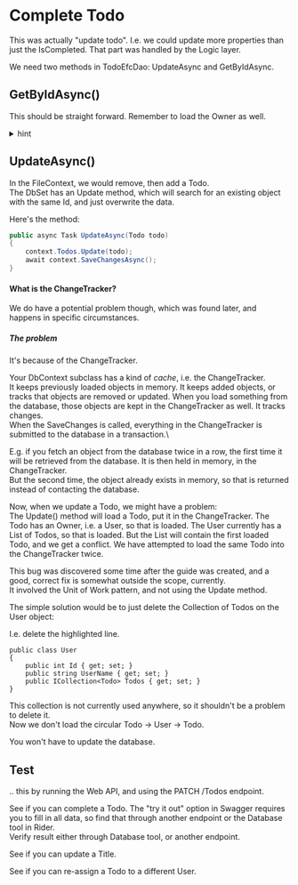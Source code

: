 # Complete Todo

This was actually "update todo". I.e. we could update more properties than just the IsCompleted. That part was handled by the Logic layer.

We need two methods in TodoEfcDao: UpdateAsync and GetByIdAsync.



## GetByIdAsync()

This should be straight forward. Remember to load the Owner as well.

<details>
<summary>hint</summary>

```csharp
public async Task<Todo?> GetByIdAsync(int todoId)
{
    Todo? found = await context.Todos
        .Include(todo => todo.Owner)
        .SingleOrDefaultAsync(todo => todo.Id == todoId);
    return found;
}
```

</details>

## UpdateAsync()

In the FileContext, we would remove, then add a Todo.\
The DbSet has an Update method, which will search for an existing object with the same Id, and just overwrite the data.

Here's the method:

```csharp
public async Task UpdateAsync(Todo todo)
{
    context.Todos.Update(todo);
    await context.SaveChangesAsync();
}
```

#### What is the ChangeTracker?

We do have a potential problem though, which was found later, and happens in specific circumstances.

##### The problem
It's because of the ChangeTracker.

Your DbContext subclass has a kind of _cache_, i.e. the ChangeTracker.\
It keeps previously loaded objects in memory. It keeps added objects, or tracks that objects are removed or updated. 
When you load something from the database, those objects are kept in the ChangeTracker as well. It tracks changes.\
When the SaveChanges is called, everything in the ChangeTracker is submitted to the database in a transaction.\


E.g. if you fetch an object from the database twice in a row, the first time it will be retrieved from the database. It is then held in memory, in the ChangeTracker.\
But the second time, the object already exists in memory, so that is returned instead of contacting the database.

Now, when we update a Todo, we might have a problem:\
The Update() method will load a Todo, put it in the ChangeTracker. The Todo has an Owner, i.e. a User, so that is loaded. The User currently has a List of Todos, so that is loaded. But the List will contain the first loaded Todo, and we get a conflict. We have attempted to load the same Todo into the ChangeTracker twice.

This bug was discovered some time after the guide was created, and a good, correct fix is somewhat outside the scope, currently.\
It involved the Unit of Work pattern, and not using the Update method.

The simple solution would be to just delete the Collection of Todos on the User object:

I.e. delete the highlighted line.

```csharp{5}
public class User
{
    public int Id { get; set; }
    public string UserName { get; set; }
    public ICollection<Todo> Todos { get; set; }
}
```

This collection is not currently used anywhere, so it shouldn't be a problem to delete it.\
Now we don't load the circular Todo -> User -> Todo.

You won't have to update the database.

## Test
.. this by running the Web API, and using the PATCH /Todos endpoint.

See if you can complete a Todo. The "try it out" option in Swagger requires you to fill in all data, so find that through another endpoint or the Database tool in Rider.\
Verify result either through Database tool, or another endpoint.

See if you can update a Title.

See if you can re-assign a Todo to a different User.